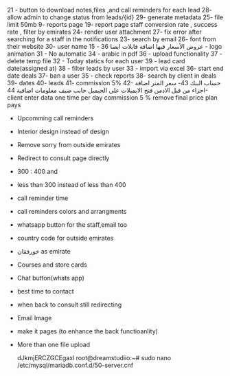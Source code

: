 21 - button to download notes,files ,and call reminders for each lead
28- allow admin to change status from leads/{id}
29- generate metadata
25- file limit 50mb
9- reports page
19- report page staff conversion rate , success rate , filter by emirates
24- render user attachment
27- fix error after searching for a staff in the notifications
23- search by email
26- font from their website
30- user name
15 - عروض الأسعار فيها اضافة فايلات ايضا
36 - logo animation
31 - No automatic
34 - arabic in pdf
36 - upload functionality
37 - delete temp file
32 - Today statics for each user
39 - lead card date(assigned at)
38 - filter leads by user
33 - import via excel
36- start end date deals
37- ban a user
35 - check reports
38- search by client in deals
39- dates
40- leads
41- commission 5%
42- حساب البنك
43- سعر المتر
اضافة اجزاء من قبل الادمن
فتح الايميلات علي الجيميل
حابب ضيف معلومات اضافية
44- client enter data one time per day
commission 5 %
remove final price
plan
pays

- Upcomming call reminders
- Interior design instead of design
- Remove sorry from outside emirates
- Redirect to consult page directly
- 300 : 400 and
- less than 300 instead of less than 400
- call reminder time
- call reminders colors and arrangments
- whatsapp button for the staff,email too
- country code for outside emirates
- خورفقان as emirate

- Courses and store cards
- Chat button(whats app)
- best time to contact
- when back to consult still redirecting

- Email Image
- make it pages (to enhance the back functioanlity)
- More than one file upload

  dJkmjERCZGCEgaxl
  root@dreamstudiio:~# sudo nano /etc/mysql/mariadb.conf.d/50-server.cnf
